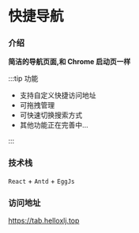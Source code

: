 # 快捷导航

### 介绍

**简洁的导航页面,和 Chrome 启动页一样**

:::tip 功能

- 支持自定义快捷访问地址
- 可拖拽管理
- 可快速切换搜索方式
- 其他功能正在完善中...

:::

### 技术栈

`React` + `Antd` + `EggJs`

### 访问地址

https://tab.helloxlj.top
